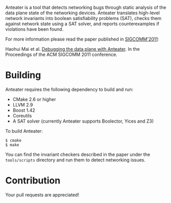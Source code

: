 Anteater is a tool that detects networking bugs through static analysis of the data plane state of the networking devices. Anteater translates high-level network invariants into boolean satisfiability problems (SAT), checks them against network state using a SAT solver, and reports counterexamples if violations have been found.

For more information please read the paper published in [SIGCOMM'2011](http://conferences.sigcomm.org/sigcomm/2011):

Haohui Mai et al. [Debugging the data plane with Anteater](http://conferences.sigcomm.org/sigcomm/2011/papers/sigcomm/p290.pdf). In the Proceedings of the ACM SIGCOMM 2011 conference.

Building
========

Anteater requires the following dependency to build and run:

* CMake 2.6 or higher
* LLVM 2.9
* Boost 1.42
* Coreutils
* A SAT solver (currently Anteater supports Boolector, Yices and Z3)

To build Anteater:

```
$ cmake
$ make
```

You can find the invariant checkers described in the paper under the `tools/scripts` directory and run them to detect networking issues.

Contribution
============

Your pull requests are appreciated!
